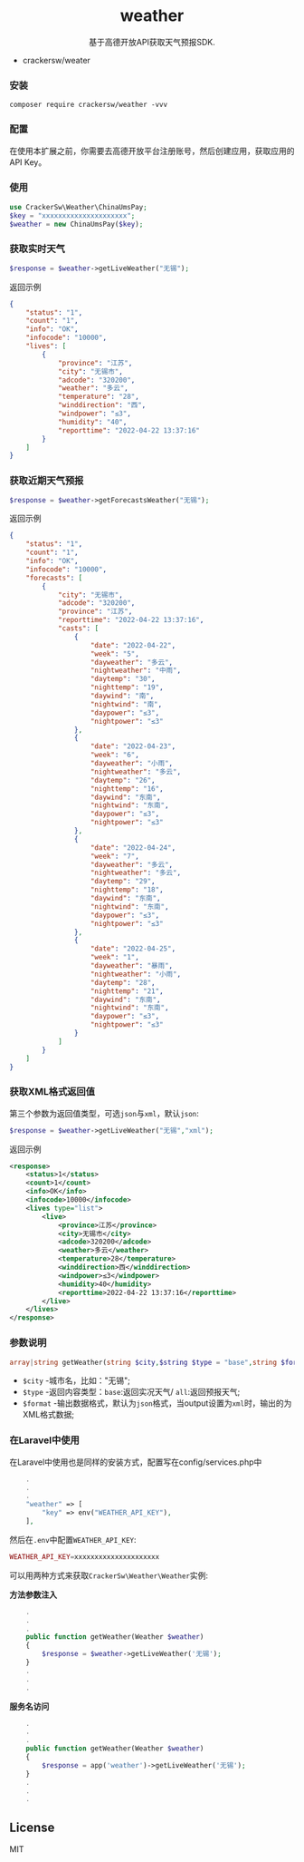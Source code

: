 <h1 align="center"> weather </h1>

<p align="center"> 基于高德开放API获取天气预报SDK.</p>

* crackersw/weater

### 安装
```shell
composer require crackersw/weather -vvv
```

### 配置
在使用本扩展之前，你需要去高德开放平台注册账号，然后创建应用，获取应用的API Key。

### 使用

```php
use CrackerSw\Weather\ChinaUmsPay;
$key = "xxxxxxxxxxxxxxxxxxxxx";
$weather = new ChinaUmsPay($key);
```
### 获取实时天气

```php
$response = $weather->getLiveWeather("无锡");
```
返回示例

```json
{
    "status": "1",
    "count": "1",
    "info": "OK",
    "infocode": "10000",
    "lives": [
        {
            "province": "江苏",
            "city": "无锡市",
            "adcode": "320200",
            "weather": "多云",
            "temperature": "28",
            "winddirection": "西",
            "windpower": "≤3",
            "humidity": "40",
            "reporttime": "2022-04-22 13:37:16"
        }
    ]
}
```
### 获取近期天气预报
```php
$response = $weather->getForecastsWeather("无锡");
```

返回示例

```json
{
    "status": "1",
    "count": "1",
    "info": "OK",
    "infocode": "10000",
    "forecasts": [
        {
            "city": "无锡市",
            "adcode": "320200",
            "province": "江苏",
            "reporttime": "2022-04-22 13:37:16",
            "casts": [
                {
                    "date": "2022-04-22",
                    "week": "5",
                    "dayweather": "多云",
                    "nightweather": "中雨",
                    "daytemp": "30",
                    "nighttemp": "19",
                    "daywind": "南",
                    "nightwind": "南",
                    "daypower": "≤3",
                    "nightpower": "≤3"
                },
                {
                    "date": "2022-04-23",
                    "week": "6",
                    "dayweather": "小雨",
                    "nightweather": "多云",
                    "daytemp": "26",
                    "nighttemp": "16",
                    "daywind": "东南",
                    "nightwind": "东南",
                    "daypower": "≤3",
                    "nightpower": "≤3"
                },
                {
                    "date": "2022-04-24",
                    "week": "7",
                    "dayweather": "多云",
                    "nightweather": "多云",
                    "daytemp": "29",
                    "nighttemp": "18",
                    "daywind": "东南",
                    "nightwind": "东南",
                    "daypower": "≤3",
                    "nightpower": "≤3"
                },
                {
                    "date": "2022-04-25",
                    "week": "1",
                    "dayweather": "暴雨",
                    "nightweather": "小雨",
                    "daytemp": "28",
                    "nighttemp": "21",
                    "daywind": "东南",
                    "nightwind": "东南",
                    "daypower": "≤3",
                    "nightpower": "≤3"
                }
            ]
        }
    ]
}
```
### 获取XML格式返回值
第三个参数为返回值类型，可选`json`与`xml`，默认`json`:
```php
$response = $weather->getLiveWeather("无锡","xml");
```
返回示例

```xml
<response>
    <status>1</status>
    <count>1</count>
    <info>OK</info>
    <infocode>10000</infocode>
    <lives type="list">
        <live>
            <province>江苏</province>
            <city>无锡市</city>
            <adcode>320200</adcode>
            <weather>多云</weather>
            <temperature>28</temperature>
            <winddirection>西</winddirection>
            <windpower>≤3</windpower>
            <humidity>40</humidity>
            <reporttime>2022-04-22 13:37:16</reporttime>
        </live>
    </lives>
</response>
```
### 参数说明
```php
array|string getWeather(string $city,$string $type = "base",string $format = "json")
```
* `$city` -城市名，比如："无锡";
* `$type` -返回内容类型：`base`:返回实况天气/ `all`:返回预报天气;
* `$format` -输出数据格式，默认为`json`格式，当output设置为`xml`时，输出的为XML格式数据;

### 在Laravel中使用 
在Laravel中使用也是同样的安装方式，配置写在config/services.php中
```php
    .
    .
    .
    "weather" => [
        "key" => env("WEATHER_API_KEY"),
    ],
```
然后在`.env`中配置`WEATHER_API_KEY`:
```php
WEATHER_API_KEY=xxxxxxxxxxxxxxxxxxxxx
```
可以用两种方式来获取`CrackerSw\Weather\Weather`实例:

**方法参数注入**

```php
    .
    .
    .
    public function getWeather(Weather $weather) 
    {
        $response = $weather->getLiveWeather('无锡');
    }
    .
    .
    .
```

**服务名访问**

```php
    .
    .
    .
    public function getWeather(Weather $weather) 
    {
        $response = app('weather')->getLiveWeather('无锡');
    }
    .
    .
    .
```

## License

MIT